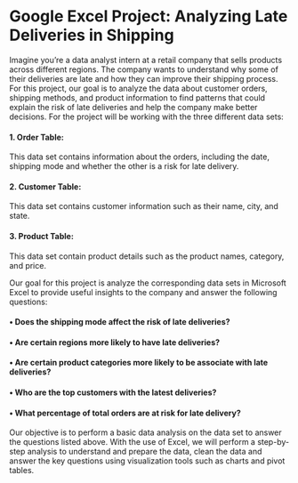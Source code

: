 # Google Excel Project: Analyzing Late Deliveries in Shipping
Imagine you’re a data analyst intern at a retail company that sells products across different regions. The company wants to understand why some of their deliveries are late and how they can improve their shipping process. For this project, our goal is to analyze the data about customer orders, shipping methods, and product information to find patterns that could explain the risk of late deliveries and help the company make better decisions. 
For the project will be working with the three different data sets:
#### 1.	Order Table: 
This data set contains information about the orders, including the date, shipping mode and whether the other is a risk for late delivery. 
#### 2.	Customer Table: 
This data set contains customer information such as their name, city, and state.
#### 3.	Product Table: 
This data set contain product details such as the product names, category, and price.

Our goal for this project is analyze the corresponding data sets in Microsoft Excel to provide useful insights to the company and answer the following questions:
#### •	Does the shipping mode affect the risk of late deliveries?
#### •	Are certain regions more likely to have late deliveries?
#### •	Are certain product categories more likely to be associate with late deliveries?
#### •	Who are the top customers with the latest deliveries?
#### •	What percentage of total orders are at risk for late delivery?

Our objective is to perform a basic data analysis on the data set to answer the questions listed above. With the use of Excel, we will perform a step-by-step analysis to understand and prepare the data, clean the data and answer the key questions using visualization tools such as charts and pivot tables.
